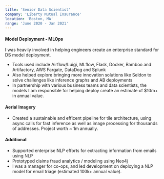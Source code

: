 ```yaml
---
title: 'Senior Data Scientist'
company: 'Liberty Mutual Insurance'
location: 'Boston, MA'
range: 'June 2020 - Jan 2021'
---
```


<h4> Model Deployment - MLOps </h4>
I was heavily involved in helping engineers create an enterprise standard for DS model deployment.

- Tools used include Airflow/Luigi, MLflow, Flask, Docker, Bamboo and Artifactory, AWS Fargate, DataDog and Splunk
- Also helped explore bringing more innovation solutions like Seldon to solve challenges like inference graphs and AB deployments
- In partnership with various business teams and data scientists, the models I am responsible for helping deploy create an estimate of $10m+ in annual value.

<h4> Aerial Imagery </h4>

- Created a sustainable and efficent pipeline for tile architecture, using async calls for fast inference as well as image processing for thousands of addresses. Project worth ~ 1m annually.

<h4> Additional </h4>

- Supported enterprise NLP efforts for extracting information from emails using NLP
- Prototyped claims fraud analytics / modeling using Neo4j
- I was a manager for co-ops, and led development on deploying a NLP model for email triage (estimated 100k+ annual value).

